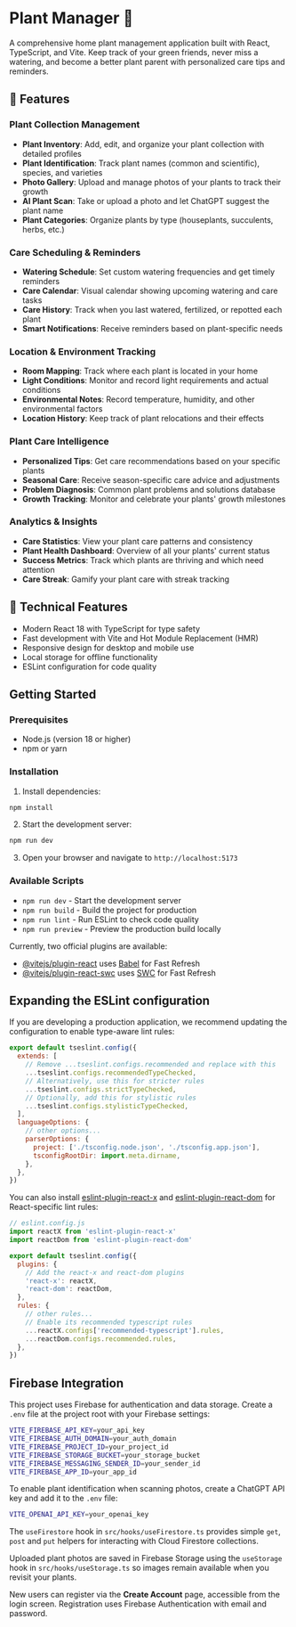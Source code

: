 # Plant Manager 🌱

A comprehensive home plant management application built with React, TypeScript, and Vite. Keep track of your green friends, never miss a watering, and become a better plant parent with personalized care tips and reminders.

## 🌿 Features

### Plant Collection Management
- **Plant Inventory**: Add, edit, and organize your plant collection with detailed profiles
- **Plant Identification**: Track plant names (common and scientific), species, and varieties
- **Photo Gallery**: Upload and manage photos of your plants to track their growth
- **AI Plant Scan**: Take or upload a photo and let ChatGPT suggest the plant name
- **Plant Categories**: Organize plants by type (houseplants, succulents, herbs, etc.)

### Care Scheduling & Reminders
- **Watering Schedule**: Set custom watering frequencies and get timely reminders
- **Care Calendar**: Visual calendar showing upcoming watering and care tasks
- **Care History**: Track when you last watered, fertilized, or repotted each plant
- **Smart Notifications**: Receive reminders based on plant-specific needs

### Location & Environment Tracking
- **Room Mapping**: Track where each plant is located in your home
- **Light Conditions**: Monitor and record light requirements and actual conditions
- **Environmental Notes**: Record temperature, humidity, and other environmental factors
- **Location History**: Keep track of plant relocations and their effects

### Plant Care Intelligence
- **Personalized Tips**: Get care recommendations based on your specific plants
- **Seasonal Care**: Receive season-specific care advice and adjustments
- **Problem Diagnosis**: Common plant problems and solutions database
- **Growth Tracking**: Monitor and celebrate your plants' growth milestones

### Analytics & Insights
- **Care Statistics**: View your plant care patterns and consistency
- **Plant Health Dashboard**: Overview of all your plants' current status
- **Success Metrics**: Track which plants are thriving and which need attention
- **Care Streak**: Gamify your plant care with streak tracking

## 🚀 Technical Features

- Modern React 18 with TypeScript for type safety
- Fast development with Vite and Hot Module Replacement (HMR)
- Responsive design for desktop and mobile use
- Local storage for offline functionality
- ESLint configuration for code quality

## Getting Started

### Prerequisites

- Node.js (version 18 or higher)
- npm or yarn

### Installation

1. Install dependencies:
```bash
npm install
```

2. Start the development server:
```bash
npm run dev
```

3. Open your browser and navigate to `http://localhost:5173`

### Available Scripts

- `npm run dev` - Start the development server
- `npm run build` - Build the project for production
- `npm run lint` - Run ESLint to check code quality
- `npm run preview` - Preview the production build locally

Currently, two official plugins are available:

- [@vitejs/plugin-react](https://github.com/vitejs/vite-plugin-react/blob/main/packages/plugin-react) uses [Babel](https://babeljs.io/) for Fast Refresh
- [@vitejs/plugin-react-swc](https://github.com/vitejs/vite-plugin-react/blob/main/packages/plugin-react-swc) uses [SWC](https://swc.rs/) for Fast Refresh

## Expanding the ESLint configuration

If you are developing a production application, we recommend updating the configuration to enable type-aware lint rules:

```js
export default tseslint.config({
  extends: [
    // Remove ...tseslint.configs.recommended and replace with this
    ...tseslint.configs.recommendedTypeChecked,
    // Alternatively, use this for stricter rules
    ...tseslint.configs.strictTypeChecked,
    // Optionally, add this for stylistic rules
    ...tseslint.configs.stylisticTypeChecked,
  ],
  languageOptions: {
    // other options...
    parserOptions: {
      project: ['./tsconfig.node.json', './tsconfig.app.json'],
      tsconfigRootDir: import.meta.dirname,
    },
  },
})
```

You can also install [eslint-plugin-react-x](https://github.com/Rel1cx/eslint-react/tree/main/packages/plugins/eslint-plugin-react-x) and [eslint-plugin-react-dom](https://github.com/Rel1cx/eslint-react/tree/main/packages/plugins/eslint-plugin-react-dom) for React-specific lint rules:

```js
// eslint.config.js
import reactX from 'eslint-plugin-react-x'
import reactDom from 'eslint-plugin-react-dom'

export default tseslint.config({
  plugins: {
    // Add the react-x and react-dom plugins
    'react-x': reactX,
    'react-dom': reactDom,
  },
  rules: {
    // other rules...
    // Enable its recommended typescript rules
    ...reactX.configs['recommended-typescript'].rules,
    ...reactDom.configs.recommended.rules,
  },
})
```

## Firebase Integration

This project uses Firebase for authentication and data storage. Create a `.env` file at the project root with your Firebase settings:

```bash
VITE_FIREBASE_API_KEY=your_api_key
VITE_FIREBASE_AUTH_DOMAIN=your_auth_domain
VITE_FIREBASE_PROJECT_ID=your_project_id
VITE_FIREBASE_STORAGE_BUCKET=your_storage_bucket
VITE_FIREBASE_MESSAGING_SENDER_ID=your_sender_id
VITE_FIREBASE_APP_ID=your_app_id
```

To enable plant identification when scanning photos, create a ChatGPT API key and add it to the `.env` file:

```bash
VITE_OPENAI_API_KEY=your_openai_key
```

The `useFirestore` hook in `src/hooks/useFirestore.ts` provides simple `get`, `post` and `put` helpers for interacting with Cloud Firestore collections.

Uploaded plant photos are saved in Firebase Storage using the `useStorage` hook in `src/hooks/useStorage.ts` so images remain available when you revisit your plants.

New users can register via the **Create Account** page, accessible from the login screen. Registration uses Firebase Authentication with email and password.
